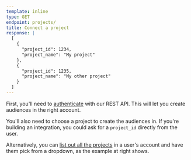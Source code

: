 ```yaml
---
template: inline
type: GET
endpoint: projects/
title: Connect a project
response: |
  [
    {
      "project_id": 1234,
      "project_name": "My project"
    },
    {
      "project_id": 1235,
      "project_name": "My other project"
    }
  ]
---
```


First, you'll need to [authenticate](/rest/#authentication) with our REST API. This will let you create audiences in the right account.

You'll also need to choose a project to create the audiences in. If you're building an integration, you could ask for a `project_id` directly from the user.

Alternatively, you can [list out all the projects](/rest/#list-projects) in a user's account and have them pick from a dropdown, as the example at right shows.

